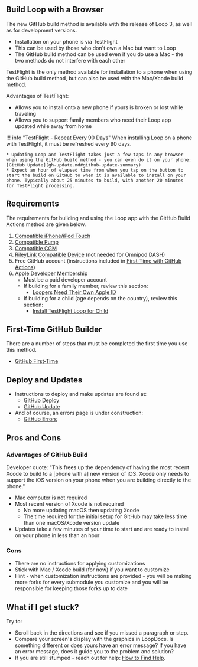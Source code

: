 ## Build Loop with a Browser

The new GitHub build method is available with the release of Loop 3, as well as for development versions.

* Installation on your phone is via TestFlight
* This can be used by those who don't own a Mac but want to Loop
* The GitHub build method can be used even if you do use a Mac - the two methods do not interfere with each other

TestFlight is the only method available for installation to a phone when using the GitHub build method, but can also be used with the Mac/Xcode build method.

Advantages of TestFlight:

* Allows you to install onto a new phone if yours is broken or lost while traveling
* Allows you to support family members who need their Loop app updated while away from home

!!! info "TestFlight - Repeat Every 90 Days"
    When installing Loop on a phone with TestFlight, it must be refreshed every 90 days.

    * Updating Loop and TestFlight takes just a few taps in any browser when using the GitHub build method - you can even do it on your phone: [GitHub Update](gh-update.md#github-update-summary)
    * Expect an hour of elapsed time from when you tap on the button to start the build on GitHub to when it is available to install on your phone. Typically about 25 minutes to build, with another 20 minutes for TestFlight processing.

## Requirements

The requirements for building and using the Loop app with the GitHub Build Actions method are given below.

1. [Compatible iPhone/iPod Touch](../build/step2.md)
1. [Compatible Pump](../build/step3.md)
1. [Compatible CGM](../build/step4.md)
1. [RileyLink Compatible Device](../build/step5.md) (not needed for Omnipod DASH)
1. Free GitHub account (instructions included in [First-Time with GitHub Actions](../gh-actions/gh-first-time.md))
1. [Apple Developer Membership](../build/step6.md)
    * Must be a paid developer account
    * If building for a family member, review this section:
        * [Loopers Need Their Own Apple ID](../build/step6.md#loopers-need-their-own-apple-id)
    * If building for a child (age depends on the country), review this section:
        * [Install TestFlight Loop for Child](../gh-actions/gh-deploy.md#install-testflight-loop-for-child)

## First-Time GitHub Builder

There are a number of steps that must be completed the first time you use this method.

* [GitHub First-Time](../gh-actions/gh-first-time.md)

## Deploy and Updates

* Instructions to deploy and make updates are found at:
    * [GitHub Deploy](../gh-actions/gh-deploy.md)
    * [GitHub Update](../gh-actions/gh-update.md)
* And of course, an errors page is under construction:
    * [GitHub Errors](../gh-actions/gh-errors.md)

## Pros and Cons

### Advantages of GitHub Build

Developer quote: "This frees up the dependency of having the most recent Xcode to build to a [phone with a] new version of iOS. Xcode only needs to support the iOS version on your phone when you are building directly to the phone."

* Mac computer is not required
* Most recent version of Xcode is not required
    * No more updating macOS then updating Xcode
    * The time required for the initial setup for GitHub may take less time than one macOS/Xcode version update
* Updates take a few minutes of your time to start and are ready to install on your phone in less than an hour

### Cons

* There are no instructions for applying customizations
* Stick with Mac / Xcode build (for now) if you want to customize
* Hint - when customization instructions are provided - you will be making more forks for every submodule you customize and you will be responsible for keeping those forks up to date

## What if I get stuck?

Try to:

* Scroll back in the directions and see if you missed a paragraph or step.
* Compare your screen's display with the graphics in LoopDocs. Is something different or does yours have an error message? If you have an error message, does it guide you to the problem and solution?
* If you are still stumped - reach out for help: [How to Find Help](../intro/loopdocs-how-to.md#how-to-find-help).

